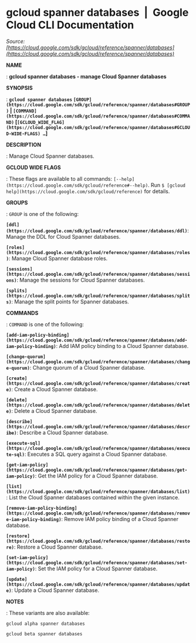 # gcloud spanner databases  |  Google Cloud CLI Documentation

*Source: [https://cloud.google.com/sdk/gcloud/reference/spanner/databases](https://cloud.google.com/sdk/gcloud/reference/spanner/databases)*

**NAME**

: **gcloud spanner databases - manage Cloud Spanner databases**

**SYNOPSIS**

: **`gcloud spanner databases` `[GROUP](https://cloud.google.com/sdk/gcloud/reference/spanner/databases#GROUP)` | `[COMMAND](https://cloud.google.com/sdk/gcloud/reference/spanner/databases#COMMAND)` [`[GCLOUD_WIDE_FLAG](https://cloud.google.com/sdk/gcloud/reference/spanner/databases#GCLOUD-WIDE-FLAGS) …`]**

**DESCRIPTION**

: Manage Cloud Spanner databases.

**GCLOUD WIDE FLAGS**

: These flags are available to all commands: `[--help](https://cloud.google.com/sdk/gcloud/reference#--help)`.
Run `$ [gcloud help](https://cloud.google.com/sdk/gcloud/reference)` for details.

**GROUPS**

: ``GROUP`` is one of the following:

**`[ddl](https://cloud.google.com/sdk/gcloud/reference/spanner/databases/ddl)`**:
Manage the DDL for Cloud Spanner databases.

**`[roles](https://cloud.google.com/sdk/gcloud/reference/spanner/databases/roles)`**:
Manage Cloud Spanner database roles.

**`[sessions](https://cloud.google.com/sdk/gcloud/reference/spanner/databases/sessions)`**:
Manage the sessions for Cloud Spanner databases.

**`[splits](https://cloud.google.com/sdk/gcloud/reference/spanner/databases/splits)`**:
Manage the split points for Spanner databases.

**COMMANDS**

: ``COMMAND`` is one of the following:

**`[add-iam-policy-binding](https://cloud.google.com/sdk/gcloud/reference/spanner/databases/add-iam-policy-binding)`**:
Add IAM policy binding to a Cloud Spanner database.

**`[change-quorum](https://cloud.google.com/sdk/gcloud/reference/spanner/databases/change-quorum)`**:
Change quorum of a Cloud Spanner database.

**`[create](https://cloud.google.com/sdk/gcloud/reference/spanner/databases/create)`**:
Create a Cloud Spanner database.

**`[delete](https://cloud.google.com/sdk/gcloud/reference/spanner/databases/delete)`**:
Delete a Cloud Spanner database.

**`[describe](https://cloud.google.com/sdk/gcloud/reference/spanner/databases/describe)`**:
Describe a Cloud Spanner database.

**`[execute-sql](https://cloud.google.com/sdk/gcloud/reference/spanner/databases/execute-sql)`**:
Executes a SQL query against a Cloud Spanner database.

**`[get-iam-policy](https://cloud.google.com/sdk/gcloud/reference/spanner/databases/get-iam-policy)`**:
Get the IAM policy for a Cloud Spanner database.

**`[list](https://cloud.google.com/sdk/gcloud/reference/spanner/databases/list)`**:
List the Cloud Spanner databases contained within the given instance.

**`[remove-iam-policy-binding](https://cloud.google.com/sdk/gcloud/reference/spanner/databases/remove-iam-policy-binding)`**:
Remove IAM policy binding of a Cloud Spanner database.

**`[restore](https://cloud.google.com/sdk/gcloud/reference/spanner/databases/restore)`**:
Restore a Cloud Spanner database.

**`[set-iam-policy](https://cloud.google.com/sdk/gcloud/reference/spanner/databases/set-iam-policy)`**:
Set the IAM policy for a Cloud Spanner database.

**`[update](https://cloud.google.com/sdk/gcloud/reference/spanner/databases/update)`**:
Update a Cloud Spanner database.

**NOTES**

: These variants are also available:

```
gcloud alpha spanner databases
```

```
gcloud beta spanner databases
```